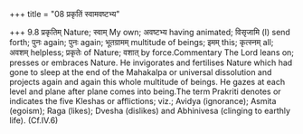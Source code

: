 +++
title = "08 प्रकृतिं स्वामवष्टभ्य"

+++
9.8 प्रकृतिम् Nature; स्वाम् My own; अवष्टभ्य having animated; विसृजामि
(I) send forth; पुनः again; पुनः again; भूतग्रामम् multitude of beings;
इमम् this; कृत्स्नम् all; अवशम् helpless; प्रकृतेः of Nature; वशात् by
force.Commentary The Lord leans on; presses or embraces Nature. He
invigorates and fertilises Nature which had gone to sleep at the end of
the Mahakalpa or universal dissolution and projects again and again this
whole multitude of beings. He gazes at each level and plane after plane
comes into being.The term Prakriti denotes or indicates the five Kleshas
or afflictions; viz.; Avidya (ignorance); Asmita (egoism); Raga (likes);
Dvesha (dislikes) and Abhinivesa (clinging to earthly life). (Cf.IV.6)
